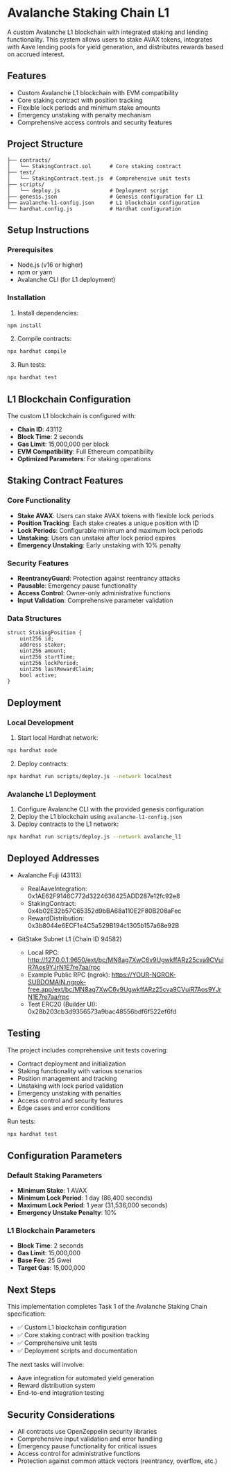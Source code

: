 # Avalanche Staking Chain L1

A custom Avalanche L1 blockchain with integrated staking and lending functionality. This system allows users to stake AVAX tokens, integrates with Aave lending pools for yield generation, and distributes rewards based on accrued interest.

## Features

- Custom Avalanche L1 blockchain with EVM compatibility
- Core staking contract with position tracking
- Flexible lock periods and minimum stake amounts
- Emergency unstaking with penalty mechanism
- Comprehensive access controls and security features

## Project Structure

```
├── contracts/
│   └── StakingContract.sol      # Core staking contract
├── test/
│   └── StakingContract.test.js  # Comprehensive unit tests
├── scripts/
│   └── deploy.js                # Deployment script
├── genesis.json                 # Genesis configuration for L1
├── avalanche-l1-config.json     # L1 blockchain configuration
└── hardhat.config.js            # Hardhat configuration
```

## Setup Instructions

### Prerequisites

- Node.js (v16 or higher)
- npm or yarn
- Avalanche CLI (for L1 deployment)

### Installation

1. Install dependencies:
```bash
npm install
```

2. Compile contracts:
```bash
npx hardhat compile
```

3. Run tests:
```bash
npx hardhat test
```

## L1 Blockchain Configuration

The custom L1 blockchain is configured with:
- **Chain ID**: 43112
- **Block Time**: 2 seconds
- **Gas Limit**: 15,000,000 per block
- **EVM Compatibility**: Full Ethereum compatibility
- **Optimized Parameters**: For staking operations

## Staking Contract Features

### Core Functionality
- **Stake AVAX**: Users can stake AVAX tokens with flexible lock periods
- **Position Tracking**: Each stake creates a unique position with ID
- **Lock Periods**: Configurable minimum and maximum lock periods
- **Unstaking**: Users can unstake after lock period expires
- **Emergency Unstaking**: Early unstaking with 10% penalty

### Security Features
- **ReentrancyGuard**: Protection against reentrancy attacks
- **Pausable**: Emergency pause functionality
- **Access Control**: Owner-only administrative functions
- **Input Validation**: Comprehensive parameter validation

### Data Structures

```solidity
struct StakingPosition {
    uint256 id;
    address staker;
    uint256 amount;
    uint256 startTime;
    uint256 lockPeriod;
    uint256 lastRewardClaim;
    bool active;
}
```

## Deployment

### Local Development

1. Start local Hardhat network:
```bash
npx hardhat node
```

2. Deploy contracts:
```bash
npx hardhat run scripts/deploy.js --network localhost
```

### Avalanche L1 Deployment

1. Configure Avalanche CLI with the provided genesis configuration
2. Deploy the L1 blockchain using `avalanche-l1-config.json`
3. Deploy contracts to the L1 network:
```bash
npx hardhat run scripts/deploy.js --network avalanche_l1
```


## Deployed Addresses

- Avalanche Fuji (43113)
  - RealAaveIntegration: 0x1AE62F9146C772d3224636425ADD287e12fc92e8
  - StakingContract: 0x4b02E32b57C65352d9bBA68a110E2F80B208aFec
  - RewardDistribution: 0x3b8044e6ECF1e4C5a529B194c1305b157a68e92B

- GitStake Subnet L1 (Chain ID 94582)
  - Local RPC: http://127.0.0.1:9650/ext/bc/MN8ag7XwC6v9UgwkffARz25cva9CVuiR7Aos9YJrN1E7re7aa/rpc
  - Example Public RPC (ngrok): https://YOUR-NGROK-SUBDOMAIN.ngrok-free.app/ext/bc/MN8ag7XwC6v9UgwkffARz25cva9CVuiR7Aos9YJrN1E7re7aa/rpc
  - Test ERC20 (Builder UI): 0x28b203cb3d9356573a9bac48556bdf6f522ef6fd

## Testing

The project includes comprehensive unit tests covering:
- Contract deployment and initialization
- Staking functionality with various scenarios
- Position management and tracking
- Unstaking with lock period validation
- Emergency unstaking with penalties
- Access control and security features
- Edge cases and error conditions

Run tests:
```bash
npx hardhat test
```

## Configuration Parameters

### Default Staking Parameters
- **Minimum Stake**: 1 AVAX
- **Minimum Lock Period**: 1 day (86,400 seconds)
- **Maximum Lock Period**: 1 year (31,536,000 seconds)
- **Emergency Unstake Penalty**: 10%

### L1 Blockchain Parameters
- **Block Time**: 2 seconds
- **Gas Limit**: 15,000,000
- **Base Fee**: 25 Gwei
- **Target Gas**: 15,000,000

## Next Steps

This implementation completes Task 1 of the Avalanche Staking Chain specification:
- ✅ Custom L1 blockchain configuration
- ✅ Core staking contract with position tracking
- ✅ Comprehensive unit tests
- ✅ Deployment scripts and documentation

The next tasks will involve:
- Aave integration for automated yield generation
- Reward distribution system
- End-to-end integration testing

## Security Considerations

- All contracts use OpenZeppelin security libraries
- Comprehensive input validation and error handling
- Emergency pause functionality for critical issues
- Access control for administrative functions
- Protection against common attack vectors (reentrancy, overflow, etc.)